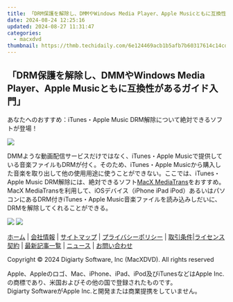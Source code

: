 ```yaml
---
title: 「DRM保護を解除し、DMMやWindows Media Player、Apple Musicともに互換性があるガイド入門」
date: 2024-08-24 12:25:16
updated: 2024-08-27 11:31:47
categories:
  - macxdvd
thumbnail: https://thmb.techidaily.com/6e124469acb1b5afb7b60317614c14cd19495de1f4f03bc861cbf6881acc1db4.jpg
---
```


## 「DRM保護を解除し、DMMやWindows Media Player、Apple Musicともに互換性があるガイド入門」

あなたへのおすすめ：iTunes・Apple Music DRM解除について絶対できるソフトが登場！

![](https://www.macxdvd.com/blog/img/smart-remove-drm-copy-protection0228.jpg)

DMMような動画配信サービスだけではなく、iTunes・Apple Musicで提供している音楽ファイルもDRMが付く。そのため、iTunes・Apple Musicから購入した音楽を取り出して他の使用用途に使うことができない。ここでは、iTunes・Apple Music DRM解除には、絶対できるソフト[MacX MediaTrans](https://tools.techidaily.com/macxdvd/products/)をおすすめ。MacX MediaTransを利用して、iOSデバイス（iPhone iPad iPod）あるいはパソコンにあるDRM付きiTunes・Apple Music音楽ファイルを読み込みしだいに、DRMを解除してくれることができる。

[![](https://www.macxdvd.com/blog/new-fourteen/btnm.png)](https://tools.techidaily.com/macxdvd/products/) [![](https://www.macxdvd.com/blog/new-fourteen/btnw.png)](https://tools.techidaily.com/winxdvd/products/) 



[ホーム](https://tools.techidaily.com/macxdvd/products/) | [会社情報](https://tools.techidaily.com/macxdvd/products/) | [サイトマップ](https://tools.techidaily.com/macxdvd/products/) | [プライバシーポリシー](https://tools.techidaily.com/macxdvd/products/) | [取引条件](https://tools.techidaily.com/macxdvd/products/)|[ライセンス契約](https://tools.techidaily.com/macxdvd/products/) | [最新記事一覧](https://tools.techidaily.com/macxdvd/products/) | [ニュース](https://tools.techidaily.com/macxdvd/products/) | [お問い合わせ](https://tools.techidaily.com/macxdvd/products/)

Copyright © 2024 Digiarty Software, Inc (MacXDVD). All rights reserved

Apple、Appleのロゴ、Mac、iPhone、iPad、iPod及びiTunesなどはApple Inc.の商標であり、米国およびその他の国で登録されたものです。  
Digiarty SoftwareがApple Inc.と開発または商業提携をしていません。

<ins class="adsbygoogle"
     style="display:block"
     data-ad-format="autorelaxed"
     data-ad-client="ca-pub-7571918770474297"
     data-ad-slot="1223367746"></ins>



<ins class="adsbygoogle"
     style="display:block"
     data-ad-client="ca-pub-7571918770474297"
     data-ad-slot="8358498916"
     data-ad-format="auto"
     data-full-width-responsive="true"></ins>

